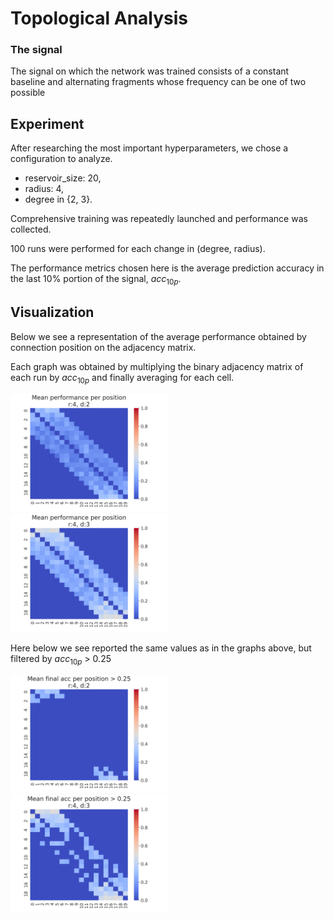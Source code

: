 # Topological Analysis

### The signal
The signal on which the network was trained consists of a constant baseline and alternating fragments whose frequency can be one of two possible

## Experiment
After researching the most important hyperparameters,
we chose a configuration to analyze.  
* reservoir_size: 20,
* radius: 4,
* degree in \{2, 3\}.

Comprehensive training was repeatedly launched and performance was collected.  

100 runs were performed for each change in (degree, radius).

The performance metrics chosen here is the average prediction accuracy in the last 10% portion of the signal, $acc_{10p}$.


## Visualization
Below we see a representation of the average performance obtained by connection position on the adjacency matrix.

Each graph was obtained by multiplying the binary adjacency matrix of each run by $acc_{10p}$ and finally averaging for each cell.

<img src='./S2-trial2/avg_acc_per_pos-ressize_20-d_2-r_4.png' width=50%>

<img src='./S2-trial1/avg_acc_per_pos-ressize_20-d_3-r_4.png' width=50%>


Here below we see reported the same values as in the graphs above, but filtered by $acc_{10p}$ > 0.25

<img src='./S2-trial2/avg_acc_per_pos-ressize_20-d_2-r_4-25pc.png' width=50%>

<img src='./S2-trial1/avg_acc_per_pos-ressize_20-d_3-r_4-25pc.png' width=50%>